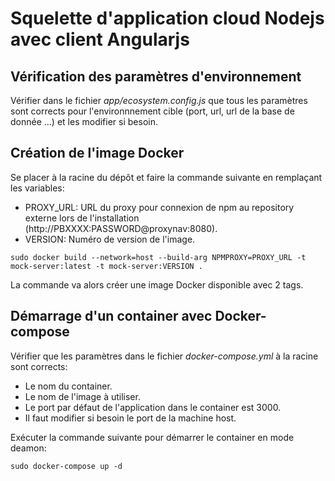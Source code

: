 # Squelette d'application cloud Nodejs avec client Angularjs

## Vérification des paramètres d'environnement

Vérifier dans le fichier *app/ecosystem.config.js* que tous les paramètres sont corrects pour l'environnnement cible (port, url, url de la base de donnée ...) et les modifier si besoin.

## Création de l'image Docker

Se placer à la racine du dépôt et faire la commande suivante en remplaçant les variables:
* PROXY_URL: URL du proxy pour connexion de npm au repository externe lors de l'installation  (http://PBXXXX:PASSWORD@proxynav:8080).
* VERSION: Numéro de version de l'image.
~~~~
sudo docker build --network=host --build-arg NPMPROXY=PROXY_URL -t mock-server:latest -t mock-server:VERSION .
~~~~
La commande va alors créer une image Docker disponible avec 2 tags.

## Démarrage d'un container avec Docker-compose

Vérifier que les paramètres dans le fichier *docker-compose.yml* à la racine sont corrects:
* Le nom du container.
* Le nom de l'image à utiliser.
* Le port par défaut de l'application dans le container est 3000.
* Il faut modifier si besoin le port de la machine host.

Exécuter la commande suivante pour démarrer le container en mode deamon:
~~~~
sudo docker-compose up -d
~~~~